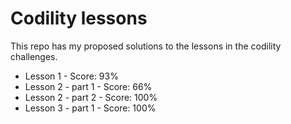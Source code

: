 # Codility lessons

This repo has my proposed solutions to the lessons in the codility challenges.

-   Lesson 1 - Score: 93%
-   Lesson 2 - part 1 - Score: 66%
-   Lesson 2 - part 2 - Score: 100%
-   Lesson 3 - part 1 - Score: 100%
